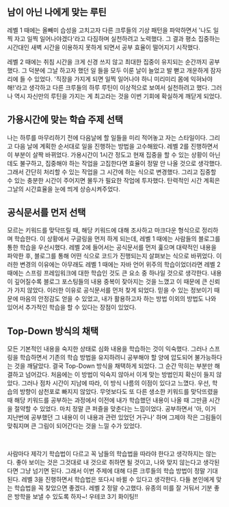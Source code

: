 ## 남이 아닌 나에게 맞는 루틴

 레벨 1 때에는 올빼미 습성을 고치고자 다른 크루들의 기상 패턴을 파악하면서 '나도 일찍 자고 일찍 일어나야겠다'라고 다짐하며 실천하려고 노력했다. 그 결과 평소 집중하는 시간대인 새벽 시간을 이용하지 못하게 되면서 공부 효율이 떨어지기 시작했다.  

 레벨 2 때에는 취침 시간을 크게 신경 쓰지 않고 최대한 집중이 유지되는 순간까지 공부했다. 그 덕분에 그날 하고자 했던 일 들을 모두 이룬 날이 늘었고 발 뻗고 개운하게 잠자리에 들 수 있었다. '직장을 가지게 되면 일찍 일어나야 하니 미리미리 몸에 익혀놔야 해!'라고 생각하고 다른 크루들의 하루 루틴이 이상적으로 보여서 실천하려고 했다. 그러나 역시 자신만의 루틴을 가지는 게 최고라는 것을 이번 기회에 확실하게 깨닫게 되었다.  

## 가용시간에 맞는 학습 주제 선택

 나는 하루를 마무리하기 전에 다음날에 할 일들을 미리 적어놓고 자는 스타일이다. 그리고 다음 날에 계획한 순서대로 일을 진행하는 방법을 고수해왔다. 레벨 2를 진행하면서 이 부분이 살짝 바뀌었다. 가용시간이 1시간 정도고 현재 집중을 할 수 있는 상황이 아닌데도 불구하고, 집중해야 하는 작업을 고집한다면 효율이 정말 안 나올 것으로 생각했다. 그래서 간단히 처리할 수 있는 작업을 그 시간에 하는 식으로 변경했다. 그리고 집중할 수 있는 충분한 시간이 주어지면  몰두가 필요한 작업에 투자했다. 탄력적인 시간 계획은 그날의 시간효율을 눈에 띄게 상승시켜주었다.  

## 공식문서를 먼저 선택

 모르는 키워드를 맞닥뜨릴 때, 해당 키워드에 대해 조사하고 마크다운 형식으로 정리하며 학습한다. 이 상황에서 구글링을 먼저 하게 되는데, 레벨 1 때에는 사람들의 블로그를 통한 학습을 우선시했다. 레벨 2에 들어서는 공식문서를 먼저 훑으며 대략적인 내용을 파악한 후, 블로그를 통해 어떤 식으로 코드가 진행되는지 살펴보는 식으로 바뀌었다. 이러한 변경의 이유에는 아무래도 레벨 1 때에는 자바 언어 위주의 학습이었더라면 레벨 2 때에는 스프링 프레임워크에 대한 학습인 것도 큰 요소 중 하나일 것으로 생각한다. 내용이 깊어질수록 블로그 포스팅들의 내용 중복이 잦아지는 것을 느꼈고 이 때문에 큰 신뢰가 가지 않았다. 이러한 이유로 공식문서를 먼저 찾게 되었다. 믿을 수 있는 정보이기 때문에 마음의 안정감도 얻을 수 있었고, 내가 활용하고자 하는 방법 이외의 방법도 나와 있어서 추가적인 학습을 할 수 있다는 장점이 있었다.

## Top-Down 방식의 채택

 모든 기본적인 내용을 숙지한 상태로 심화 내용을 학습하는 것이 익숙했다. 그러나 스프링을 학습하면서 기존의 학습 방법을 유지하려니 공부해야 할 양에 압도되어 불가능하다는 것을 깨달았다. 결국 Top-Down 방식을 채택하게 되었다. 그 순간 막히는 부분만 해결하고 넘어갔다. 처음에는 이 방법이 익숙지 않아서 이게 맞는 방법인지 확신이 들지 않았다. 그러나 점차 시간이 지남에 따라, 이 방식 나름의 이점이 있다고 느꼈다. 우선, 학습의 방향이 삼천포로 빠지지 않았다. 무엇보다도 또 다른 생소한 키워드를 맞닥뜨렸을 때 해당 키워드를 공부하는 과정에서 이전에 내가 학습했던 내용이 나올 때 그만큼 시간을 절약할 수 있었다. 마치 정말 큰 퍼즐을 맞춘다는 느낌이었다. 공부하면서 '아, 이거 지난번에 공부했던 그 내용이 이 내용과 관련 있었던 거구나' 하며 그제야 작은 그림들이 맞춰지며 큰 그림이 되어간다는 것을 느낄 수가 있었다.  

<br/>

사람마다 제각기 학습법이 다르고 꼭 남들의 학습법을 따라야 한다고 생각하지는 않는다. 좋아 보이는 것은 그것대로 내 것으로 취하면 될 것이고, 나와 맞지 않는다고 생각된다면 그냥 넘기면 된다. 그래서 이번 주제에 대해 다른 크루들의 학습 방법이 정말 기대된다. 레벨 3을 진행하면서 학습법은 또다시 바뀔 수 있다고 생각한다. 다들 본인에게 맞는 학습법을 꼭 찾았으면 좋겠다. 레벨 2 정말 수고했다. 유종의 미를 잘 거둬서 기분 좋은 방학을 보낼 수 있도록 하자~! 우테코 3기 화이팅!!